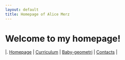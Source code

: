 ```yaml
---
layout: default
title: Homepage of Alice Merz
---
```

# Welcome to my homepage!
|. [Homepage](./index.html) | [Curriculum](./curriculum.html)    | [Baby-geometri](./babygeometri.html) | [Contacts](./contacts.html) |





